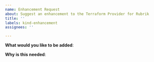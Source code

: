 ```yaml
---
name: Enhancement Request
about: Suggest an enhancement to the Terraform Provider for Rubrik
title: ''
labels: kind-enhancement
assignees: ''

---
```


<!-- Please only use this template for submitting enhancement requests -->

**What would you like to be added**:

**Why is this needed**:
